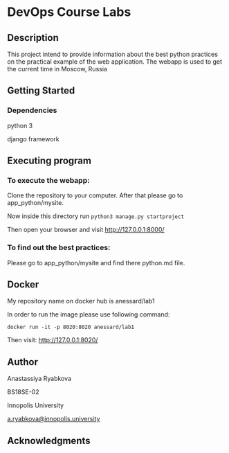# DevOps Course Labs

## Description
This project intend to provide information about the best python practices on the practical example of the web application. The webapp is used to get the current time in Moscow, Russia

## Getting Started
### Dependencies
python 3

django framework

## Executing program
### To execute the webapp:

Clone the repository to your computer. After that please go to app_python/mysite.

Now inside this directory run ```python3 manage.py startproject```

Then open your browser and visit http://127.0.0.1:8000/

### To find out the best practices:

Please go to app_python/mysite and find there python.md file.

## Docker
My repository name on docker hub is anessard/lab1

In order to run the image please use following command:

```docker run -it -p 8020:8020 anessard/lab1```

Then visit: http://127.0.0.1:8020/

## Author
Anastassiya Ryabkova

BS18SE-02

Innopolis University

a.ryabkova@innopolis.university

## Acknowledgments
